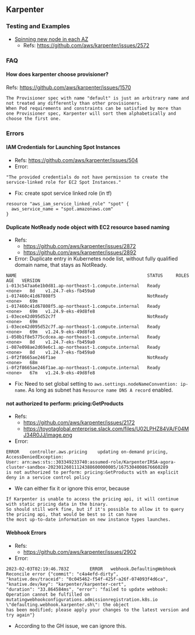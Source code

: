 ## Karpenter

### Testing and Examples
- [Spinning new node in each AZ](resources/new-node.yaml)
  - Refs: https://github.com/aws/karpenter/issues/2572

### FAQ
#### How does karpenter choose provisioner?
Refs: https://github.com/aws/karpenter/issues/1570
```
The Provisioner spec with name "default" is just an arbitrary name and not treated any differently than other provisioners.
When Pod requirements and constraints can be satisfied by more than one Provisioner spec, Karpenter will sort them alphabetically and choose the first one. 
```

### Errors

#### IAM Credentials for Launching Spot Instances
- Refs: https://github.com/aws/karpenter/issues/504
- Error:
```
"The provided credentials do not have permission to create the service-linked role for EC2 Spot Instances."
```
- Fix: create spot service linked role (in tf)
```
resource "aws_iam_service_linked_role" "spot" {
  aws_service_name = "spot.amazonaws.com"
}
```

#### Duplicate NotReady node object with EC2 resource based naming
- Refs:
  - https://github.com/aws/karpenter/issues/2872
  - https://github.com/aws/karpenter/issues/2892
- Error: Duplicate entry in Kubernetes node list, without fully qualified domain name, that stays as NotReady.
```
NAME                                                  STATUS     ROLES    AGE   VERSION
i-013c547aa6e1b0d81.ap-northeast-1.compute.internal   Ready      <none>   8d    v1.24.7-eks-fb459a0
i-017460c41d67808f5                                   NotReady   <none>   69m
i-017460c41d67808f5.ap-northeast-1.compute.internal   Ready      <none>   69m   v1.24.9-eks-49d8fe8
i-03ece42d095d52c7f                                   NotReady   <none>   69m
i-03ece42d095d52c7f.ap-northeast-1.compute.internal   Ready      <none>   69m   v1.24.9-eks-49d8fe8
i-050b1f8e5775cdcea.ap-northeast-1.compute.internal   Ready      <none>   8d    v1.24.7-eks-fb459a0
i-087e098ae2d69e6c1.ap-northeast-1.compute.internal   Ready      <none>   8d    v1.24.7-eks-fb459a0
i-0f2f8665ae246f1ae                                   NotReady   <none>   68m
i-0f2f8665ae246f1ae.ap-northeast-1.compute.internal   Ready      <none>   67m   v1.24.9-eks-49d8fe8
```
- Fix: Need to set global setting to `aws.settings.nodeNameConvention: ip-name`. As long as subnet has `Resource name DNS A record` enabled.

#### not authorized to perform: pricing:GetProducts
- Refs:
  - https://github.com/aws/karpenter/issues/2172
  - https://toyotaglobal.enterprise.slack.com/files/U02LPHZ84VA/F04MJ34R0JJ/image.png
- Error:
```
ERROR    controller.aws.pricing    updating on-demand pricing, AccessDeniedException: 
User: arn:aws:sts::303349233740:assumed-role/KarpenterIRSA-agora-cluster-sandbox-20230126011124388600000005/1675304008676660289 
is not authorized to perform: pricing:GetProducts with an explicit deny in a service control policy
```
- We can either fix it or ignore this error, because
```
If Karpenter is unable to access the pricing api, it will continue with static pricing data in the binary. 
So should still work fine, but if it's possible to allow it to query the pricing api, that would be best so it can have 
the most up-to-date information on new instance types launches.
```

#### Webhook Errors
- Refs:
  - https://github.com/aws/karpenter/issues/2902
- Error:
```
2023-02-03T02:19:46.783Z        ERROR   webhook.DefaultingWebhook       Reconcile error {"commit": "c4a4efd-dirty", 
"knative.dev/traceid": "0c045462-f54f-425f-a26f-074093f4d6ca", "knative.dev/key": "karpenter/karpenter-cert", 
"duration": "33.864584ms", "error": "failed to update webhook: Operation cannot be fulfilled on 
mutatingwebhookconfigurations.admissionregistration.k8s.io \"defaulting.webhook.karpenter.sh\": the object 
has been modified; please apply your changes to the latest version and try again"}
```
- According to the GH issue, we can ignore this.

